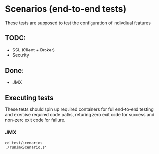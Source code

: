 Scenarios (end-to-end tests)
============================

These tests are supposed to test the configuration of indivdiual features

TODO:
-----

-	SSL (Client + Broker)
-	Security

Done:
-----

-	JMX

Executing tests
---------------

These tests should spin up required containers for full end-to-end testing and exercise required code paths, returing zero exit code for success and non-zero exit code for failure.

### JMX

```
cd test/scenarios
./runJmxScenario.sh
```
